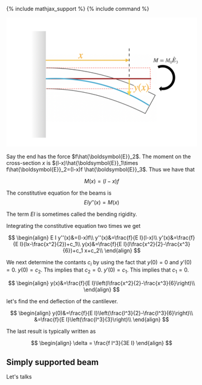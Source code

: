 {% include mathjax_support %}
{% include command %}


![](2021-11-16-21-53-46.png)


Say the end has the force $f\hat{\boldsymbol{E}}_2$. The moment on the cross-section $x$ is $(l-x)\hat{\boldsymbol{E}}_1\times f\hat{\boldsymbol{E}}_2=(l-x)f \hat{\boldsymbol{E}}_3$. Thus we have that 

$$
\begin{equation}
M(x)=(l-x)f
\end{equation}
$$

The constitutive equation for the beams is 
$$
\begin{equation}
E I y''(x)=M(x)
\end{equation}
$$

The term $E I$ is sometimes called the bending rigidity.


Integrating the constitutive equation two times we get 

$$
\begin{align}
E I y''(x)&=(l-x)f\\
y''(x)&=\frac{f}{E I}(l-x)\\
y'(x)&=\frac{f}{E I}(lx-\frac{x^2}{2})+c_1\\
y(x)&=\frac{f}{E I}(l\frac{x^2}{2}-\frac{x^3}{6})+c_1 x+c_2\\
\end{align}
$$

We next determine the contants $c_i$ by using the fact that $y(0)=0$ and $y'(0)=0$.
$y(0)=c_2$. Ths implies that $c_2=0$. $y'(0)=c_1$. This implies that $c_1=0$. 


$$
\begin{align}
y(x)&=\frac{f}{E I}\left(l\frac{x^2}{2}-\frac{x^3}{6}\right)\\
\end{align}
$$

let's find the end deflection of the cantilever.  

$$
\begin{align}
y(0)&=\frac{f}{E I}\left(\frac{l^3}{2}-\frac{l^3}{6}\right)\\
&=\frac{f}{E I}\left(\frac{l^3}{3}\right)\\
\end{align}
$$

The last result is typically written as 

$$
\begin{align}
\delta = \frac{f l^3}{3E I}
\end{align}
$$

## Simply supported beam 

Let's talks 